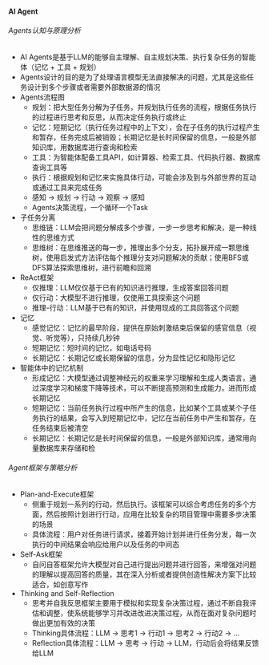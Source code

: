 #### AI Agent

###### Agents认知与原理分析

- AI Agents是基于LLM的能够自主理解、自主规划决策、执行复杂任务的智能体（记忆 + 工具 + 规划）
- Agents设计的目的是为了处理语言模型无法直接解决的问题，尤其是这些任务设计到多个步骤或者需要外部数据源的情况
- Agents流程图
  - 规划：把大型任务分解为子任务，并规划执行任务的流程，根据任务执行的过程进行思考和反思，从而决定任务执行或终止
  - 记忆：短期记忆（执行任务过程中的上下文），会在子任务的执行过程产生和暂存，任务完成后被销毁；长期记忆是长时间保留的信息，一般是外部知识库，用数据库进行查询和检索
  - 工具：为智能体配备工具API，如计算器、检索工具、代码执行器、数据库查询工具等
  - 执行：根据规划和记忆来实施具体行动，可能会涉及到与外部世界的互动或通过工具来完成任务
  - 感知 -> 规划 -> 行动 -> 观察 -> 感知
  - Agents决策流程，一个循环一个Task
- 子任务分离
  - 思维链：LLM会把问题分解成多个步骤，一步一步思考和解决，是一种线性的思维方式
  - 思维树：在思维推送的每一步，推理出多个分支，拓扑展开成一颗思维树，使用启发式方法评估每个推理分支对问题解决的贡献；使用BFS或DFS算法探索思维树，进行前瞻和回溯
- ReAct框架
  - 仅推理：LLM仅仅基于已有的知识进行推理，生成答案回答问题
  - 仅行动：大模型不进行推理，仅使用工具探索这个问题
  - 推理-行动：LLM基于已有的知识，并使用现成的工具回答这个问题
- 记忆
  - 感觉记忆：记忆的最早阶段，提供在原始刺激结束后保留的感官信息（视觉、听觉等），只持续几秒钟
  - 短期记忆：短时间的记忆，如电话号码
  - 长期记忆：长期记忆或长期保留的信息，分为显性记忆和隐形记忆
- 智能体中的记忆机制
  - 形成记忆：大模型通过调整神经元的权重来学习理解和生成人类语言，通过深度学习和梯度下降等技术，可以不断提高预测和生成能力，进而形成长期记忆
  - 短期记忆：当前任务执行过程中所产生的信息，比如某个工具或某个子任务执行的结果，会写入到短期记忆中，记忆在当前任务中产生和暂存，在任务结束后被清空
  - 长期记忆：长期记忆是长时间保留的信息，一般是外部知识库，通常用向量数据库来存储和检

###### Agent框架与策略分析

- Plan-and-Execute框架
  - 侧重于规划一系列的行动，然后执行。该框架可以综合考虑任务的多个方面，然后按照计划进行行动，应用在比较复杂的项目管理中需要多步决策的场景
  - 具体流程：用户对任务进行请求，接着开始计划并进行任务分发，每一次执行的中间结果会响应给用户以及任务的中间态
- Self-Ask框架
  - 自问自答框架允许大模型对自己进行提出问题并进行回答，来增强对问题的理解以提高回答的质量，其在深入分析或者提供创造性解决方案下比较适合，如创意写作
- Thinking and Self-Reflection
  - 思考并自我反思框架主要用于模拟和实现复杂决策过程，通过不断自我评估和调整，使系统能够学习并改进改进决策过程，从而在面对复杂问题时做出更加有效的决策
  - Thinking具体流程：LLM -> 思考1 ->  行动1 ->  思考2 ->  行动2 -> ...
  - Reflection具体流程：LLM -> 思考 -> 行动 -> LLM，行动后会将结果反馈给LLM
